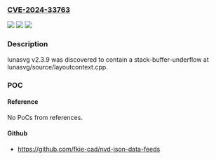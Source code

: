### [CVE-2024-33763](https://cve.mitre.org/cgi-bin/cvename.cgi?name=CVE-2024-33763)
![](https://img.shields.io/static/v1?label=Product&message=n%2Fa&color=blue)
![](https://img.shields.io/static/v1?label=Version&message=n%2Fa&color=blue)
![](https://img.shields.io/static/v1?label=Vulnerability&message=n%2Fa&color=brighgreen)

### Description

lunasvg v2.3.9 was discovered to contain a stack-buffer-underflow at lunasvg/source/layoutcontext.cpp.

### POC

#### Reference
No PoCs from references.

#### Github
- https://github.com/fkie-cad/nvd-json-data-feeds

